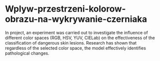 # Wplyw-przestrzeni-kolorow-obrazu-na-wykrywanie-czerniaka
In project, an experiment was carried out to investigate the influence of different color spaces (RGB, HSV, YUV, CIELab) on the effectiveness of the classification of dangerous skin lesions. Research has shown that regardless of the selected color space, the model effectively identifies pathological changes.
